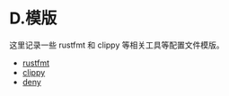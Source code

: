 # D.模版

这里记录一些 rustfmt 和 clippy 等相关工具等配置文件模版。

- [rustfmt](./rustfmt.toml.md)
- [clippy](./clippy.toml.md)
- [deny](./deny.toml.md)
